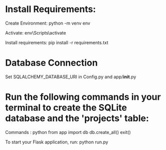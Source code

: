 # Install Requirements:

Create Environment:
python -m venv env

Activate:
env\Scripts\activate

Install requirements:
pip install -r requirements.txt

# Database Connection 
Set SQLALCHEMY_DATABASE_URI in Config.py and app/__init__.py

# Run the following commands in your terminal to create the SQLite database and the 'projects' table:

Commands : 
python
from app import db
db.create_all()
exit()

To start your Flask application, run:
python run.py
